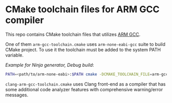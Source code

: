 # CMake toolchain files for ARM GCC compiler

This repo contains CMake toolchain files that utilizes [ARM GCC](https://developer.arm.com/open-source/gnu-toolchain/gnu-rm).

One of them `arm-gcc-toolchain.cmake` uses `arm-none-eabi-gcc` suite to build CMake project. To use it the toolchain must be added to the system PATH variable.

*Example for Ninja generator, Debug build*:

```sh
PATH=<path/to/arm-none-eabi>:$PATH cmake -DCMAKE_TOOLCHAIN_FILE=arm-gcc-toolchain.cmake -DCMAKE_BUILD_TYPE=Debug
```

`clang-arm-gcc-toolchain.cmake` uses Clang front-end as a compiler that has some additional code analyzer features with comprehensive warning/error
messages.
